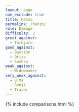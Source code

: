 ```yaml
---
layout: page
nav_exclude: true
title: Hanzo
permalink: /hanzo/
role: Damage
difficulty: 3
great_against:
  - Torbjorn
good_against:
  - Bastion
  - Orisa
  - Sombra
weak_against:
  - Widowmaker
very_weak_against:
  - D.Va
  - Genji
  - Tracer
---
```


{% include comparisons.html %}